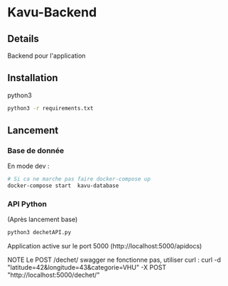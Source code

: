 # Kavu-Backend

## Details
Backend pour l'application

## Installation
python3
```bash
python3 -r requirements.txt
```

## Lancement
### Base de donnée
En mode dev :
```bash
# Si ca ne marche pas faire docker-compose up
docker-compose start  kavu-database
```

### API Python
(Après lancement base)
```bash
python3 dechetAPI.py
```
Application active sur le port 5000 (http://localhost:5000/apidocs)

NOTE Le POST /dechet/ swagger ne fonctionne pas, utiliser curl :
 curl -d "latitude=42&longitude=43&categorie=VHU" -X POST "http://localhost:5000/dechet/"

